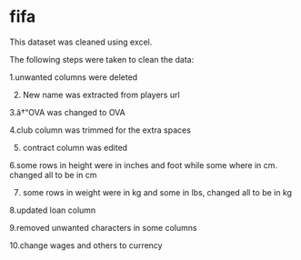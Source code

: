 # fifa
This dataset was cleaned using excel.

The following steps were taken to clean the data:

1.unwanted columns were deleted

2. New name was extracted from players url

3.â†“OVA was changed to OVA

4.club column was trimmed for the extra spaces

5.  contract column was edited

6.some rows in height were in inches and foot while some where in cm. changed all to be in cm

7. some rows in weight were in kg and some in lbs, changed all to be in kg

8.updated loan column

9.removed unwanted characters in some columns

10.change wages and others to currency
